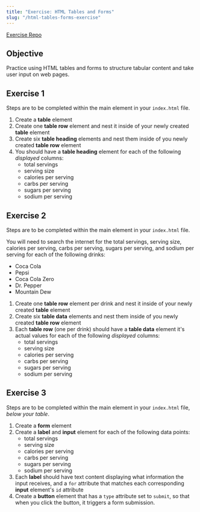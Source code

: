 ```yaml
---
title: "Exercise: HTML Tables and Forms"
slug: "/html-tables-forms-exercise"
---
```


[Exercise Repo](https://github.com/Bryantellius/HTML_Tables_Forms_Exercise)

## Objective

Practice using HTML tables and forms to structure tabular content and take user input on web pages.
     
## Exercise 1

Steps are to be completed within the main element in your `index.html` file.

1. Create a **table** element
2. Create one **table row** element and nest it inside of your newly created **table** element
3. Create six **table heading** elements and nest them inside of you newly created **table row** element
4. You should have a **table heading** element for each of the following _displayed_ columns:
   - total servings
   - serving size
   - calories per serving
   - carbs per serving
   - sugars per serving
   - sodium per serving

## Exercise 2

Steps are to be completed within the main element in your `index.html` file.

You will need to search the internet for the total servings, serving size, calories per serving, carbs per serving, sugars per serving, and sodium per serving for each of the following drinks:

- Coca Cola
- Pepsi
- Coca Cola Zero
- Dr. Pepper
- Mountain Dew

1. Create one **table row** element per drink and nest it inside of your newly created **table** element
2. Create six **table data** elements and nest them inside of you newly created **table row** element
3. Each **table row** (one per drink) should have a **table data** element it's actual values for each of the following _displayed_ columns:
   - total servings
   - serving size
   - calories per serving
   - carbs per serving
   - sugars per serving
   - sodium per serving

## Exercise 3

Steps are to be completed within the main element in your `index.html` file, _below your table_.

1. Create a **form** element
2. Create a **label** and **input** element for each of the following data points:
   - total servings
   - serving size
   - calories per serving
   - carbs per serving
   - sugars per serving
   - sodium per serving
3. Each **label** should have text content displaying what information the input receives, and a `for` attribute that matches each corresponding **input** element's `id` attribute
4. Create a **button** element that has a `type` attribute set to `submit`, so that when you click the button, it triggers a form submission.
